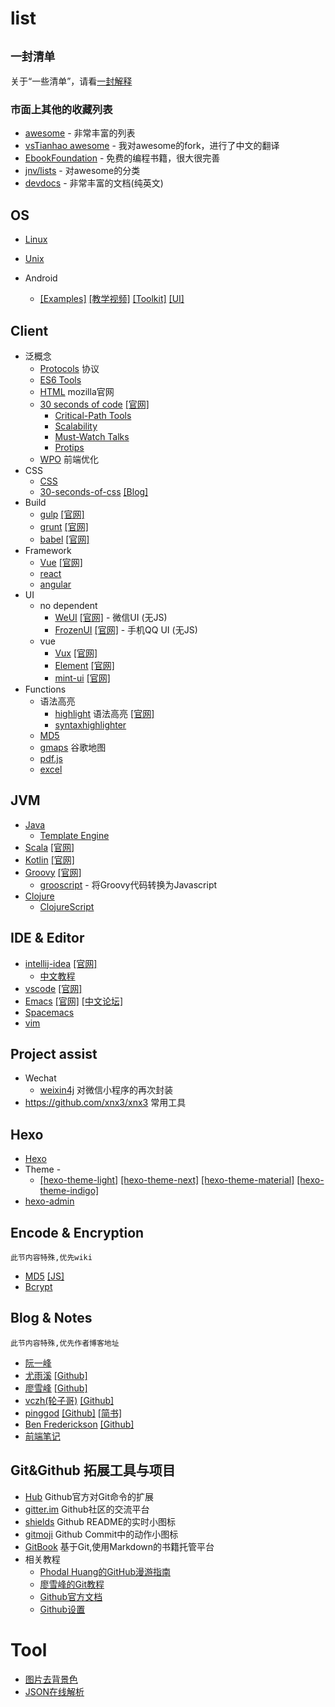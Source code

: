 # list

`` 一封清单 ``
--
关于“一些清单”，请看[一封解释](https://github.com/da-shen/list/blob/master/contributing.md)


### 市面上其他的收藏列表
- [awesome](https://github.com/sindresorhus/awesome) - 非常丰富的列表
- [vsTianhao awesome](https://github.com/vsTianhao/awesome) - 我对awesome的fork，进行了中文的翻译
- [EbookFoundation](https://github.com/EbookFoundation/free-programming-books/blob/master/free-programming-books-zh.md) - 免费的编程书籍，很大很完善
- [jnv/lists](https://github.com/jnv/lists) - 对awesome的分类
- [devdocs](https://devdocs.io/) - 非常丰富的文档(纯英文)


## OS

- [Linux](https://github.com/torvalds/linux)
- [Unix](https://github.com/qrush/unix)

- Android
	- [[Examples]](https://github.com/hmkcode/Android)
	[[教学视频]](https://github.com/open-android/Android)
	[[Toolkit]](https://github.com/cSploit/android)
	[[UI]](https://github.com/wasabeef/awesome-android-ui)


## Client

- 泛概念
	- [Protocols](https://www.w3.org/Protocols/) 协议
	- [ES6 Tools](https://github.com/addyosmani/es6-tools)
	- [HTML](https://developer.mozilla.org/en-US/docs/Web/HTML) mozilla官网
	- [30 seconds of code](https://github.com/Chalarangelo/30-seconds-of-code) [[官网]](https://30secondsofcode.org/)
		- [Critical-Path Tools](https://github.com/addyosmani/critical-path-css-tools)
		- [Scalability](https://github.com/davidtheclark/scalable-css-reading-list)
		- [Must-Watch Talks](https://github.com/AllThingsSmitty/must-watch-css)
		- [Protips](https://github.com/AllThingsSmitty/css-protips)
	- [WPO](https://github.com/liangsenzhi/awesome-wpo-chinese) 前端优化
- CSS
	- [CSS](https://github.com/sotayamashita/awesome-css)
	- [30-seconds-of-css](https://github.com/atomiks/30-seconds-of-css) [[Blog]](https://atomiks.github.io/30-seconds-of-css/)
- Build
	- [gulp](https://github.com/gulpjs/gulp) [[官网]](https://www.gulpjs.com.cn/)
	- [grunt](https://github.com/gruntjs/grunt) [[官网]](https://www.gruntjs.net/)
	- [babel](https://github.com/babel/babel) [[官网]](https://www.babeljs.cn/)
- Framework
	- [Vue](https://github.com/vuejs/vue) [[官网]](https://cn.vuejs.org/)
	- [react](https://react.docschina.org/)
	- [angular](https://www.angular.cn/api)
- UI
	- no dependent
		- [WeUI](https://github.com/Tencent/weui) [[官网]](https://weui.io/) - 微信UI (无JS)
		- [FrozenUI](https://github.com/frozenui/frozenui) [[官网]](https://frozenui.github.io/) - 手机QQ UI (无JS)
	- vue
		- [Vux](https://github.com/airyland/vux) [[官网]](https://doc.vux.li/)
		- [Element](https://github.com/ElemeFE/element) [[官网]](http://element-cn.eleme.io/#/zh-CN)
		- [mint-ui](https://github.com/ElemeFE/mint-ui) [[官网]](https://mint-ui.github.io/)
- Functions
	- 语法高亮
		- [highlight](https://github.com/highlightjs/highlight.js) 语法高亮 [[官网]](https://highlightjs.org)
		- [syntaxhighlighter](https://github.com/syntaxhighlighter/syntaxhighlighter)
	- [MD5](https://github.com/blueimp/JavaScript-MD5)
	- [gmaps](https://github.com/hpneo/gmaps) 谷歌地图
	- [pdf.js](https://github.com/mozilla/pdf.js)
	- [excel](https://github.com/guyonroche/exceljs)

## JVM

- [Java](https://github.com/vsTianhao/awesome/blob/master/awesome-java-cn.md)
	- [Template Engine](https://github.com/vsTianhao/awesome/blob/master/java-template.md)
- [Scala](https://github.com/lauris/awesome-scala) [[官网]](https://www.scala-lang.org/)
- [Kotlin](https://github.com/JetBrains/kotlin) [[官网]](http://kotlinlang.org/)
- [Groovy](https://github.com/kdabir/awesome-groovy) [[官网]](http://www.groovy-lang.org/)
	- [grooscript](https://github.com/chiquitinxx/grooscript) - 将Groovy代码转换为Javascript
- [Clojure](https://github.com/razum2um/awesome-clojure)
	- [ClojureScript](https://github.com/hantuzun/awesome-clojurescript)


## IDE & Editor

- [intellij-idea](https://github.com/JetBrains/intellij-community) [[官网]](http://www.jetbrains.com/idea/)
	- [中文教程](https://github.com/judasn/IntelliJ-IDEA-Tutorial)
- [vscode](https://github.com/Microsoft/vscode) [[官网]](https://code.visualstudio.com/)
- [Emacs](https://github.com/emacs-mirror/emacs) [[官网]](http://www.gnu.org/software/emacs/) [[中文论坛]](https://emacs-china.org/)
- [Spacemacs](https://github.com/syl20bnr/spacemacs)
- [vim](https://github.com/vim/vim)


## Project assist

- Wechat
	- [weixin4j](https://github.com/foxinmy/weixin4j) 对微信小程序的再次封装
- https://github.com/xnx3/xnx3 常用工具


## Hexo

- [Hexo](https://github.com/hexojs/hexo)
- Theme -
	- [[hexo-theme-light]](https://github.com/hexojs/hexo-theme-light)
	[[hexo-theme-next]](https://github.com/iissnan/hexo-theme-next)
	[[hexo-theme-material]](https://github.com/viosey/hexo-theme-material)
	[[hexo-theme-indigo]](https://github.com/yscoder/hexo-theme-indigo)
- [hexo-admin](https://github.com/jaredly/hexo-admin)

## Encode & Encryption
``此节内容特殊,优先wiki``

- [MD5](https://en.wikipedia.org/wiki/MD5) [[JS]](https://github.com/blueimp/JavaScript-MD5)
- [Bcrypt](https://en.wikipedia.org/wiki/Bcrypt)


## Blog & Notes
``此节内容特殊,优先作者博客地址``

- [阮一峰](http://www.ruanyifeng.com/blog/)
- [尤雨溪](http://caibaojian.com/evan-you) [[Github]](https://github.com/yyx990803)
- [廖雪峰](https://www.liaoxuefeng.com/) [[Github]](https://github.com/michaelliao)
- [vczh(轮子哥)](http://www.cppblog.com/vczh/category/6885.html) [[Github]](https://github.com/vczh) 
- [pinggod](http://pinggod.com/) [[Github]](https://github.com/pinggod) [[简书]](https://www.jianshu.com/u/91e277b8ee0f) 
- [Ben Frederickson](http://www.benfrederickson.com/blog/) [[Github]](https://github.com/benfred) 
- [前端笔记](https://github.com/woai30231/webDevDetails)

## Git&Github 拓展工具与项目
- [Hub](https://github.com/github/hub) Github官方对Git命令的扩展
- [gitter.im](https://gitter.im/) Github社区的交流平台
- [shields](https://shields.io/) Github README的实时小图标
- [gitmoji](https://lyrieek.github.io/gitmoji) Github Commit中的动作小图标
- [GitBook](https://www.gitbook.com/) 基于Git,使用Markdown的书籍托管平台
- 相关教程
	- [Phodal Huang的GitHub漫游指南](https://github.com/phodal/github)
	- [廖雪峰的Git教程](https://www.liaoxuefeng.com/wiki/0013739516305929606dd18361248578c67b8067c8c017b000)
	- [Github官方文档](https://help.github.com/)
	- [Github设置](https://help.github.com/articles/set-up-git/#platform-all)

# Tool
- [图片去背景色](http://www.aigei.com/bgremover/)
- [JSON在线解析](https://www.json.cn/)
